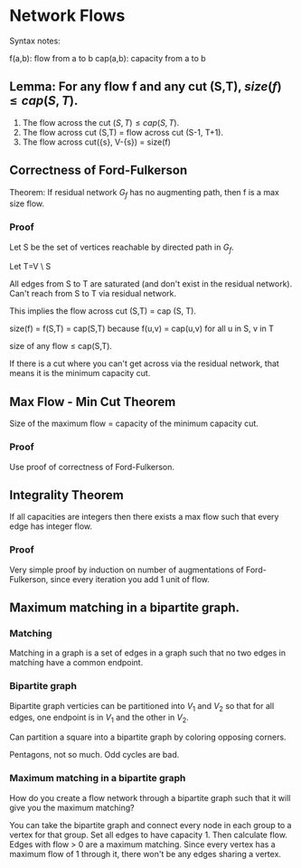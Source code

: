 # Network Flows

Syntax notes:

f(a,b): flow from a to b
cap(a,b): capacity from a to b

## Lemma: For any flow f and any cut (S,T), $size(f) \leq cap(S,T)$.

1. The flow across the cut $(S,T) \leq cap(S,T)$.
2. The flow across cut (S,T) = flow across cut (S-1, T+1).
3. The flow across cut({s}, V-{s}) = size(f)

## Correctness of Ford-Fulkerson

Theorem: If residual network $G_f$ has no augmenting path, then f is a max size
flow.

### Proof
Let S be the set of vertices reachable by directed path in $G_f$.

Let T=V \ S

All edges from S to T are saturated (and don't exist in the residual network).
Can't reach from S to T via residual network.

This implies the flow across cut (S,T) = cap (S, T).

size(f) = f(S,T) = cap(S,T) because f(u,v) = cap(u,v) for all u in S, v in T

size of any flow $\leq$ cap(S,T).

If there is a cut where you can't get across via the residual network, that
means it is the minimum capacity cut.

## Max Flow - Min Cut Theorem

Size of the maximum flow = capacity of the minimum capacity cut.

### Proof

Use proof of correctness of Ford-Fulkerson.

## Integrality Theorem

If all capacities are integers then there exists a max flow such that every edge
has integer flow.

### Proof

Very simple proof by induction on number of augmentations of Ford-Fulkerson,
since every iteration you add 1 unit of flow.


## Maximum matching in a bipartite graph.

### Matching
Matching in a graph is a set of edges in a graph such that no two edges in
matching have a common endpoint.

### Bipartite graph
Bipartite graph verticies can be partitioned into $V_1$ and $V_2$ so that for
all edges, one endpoint is in $V_1$ and the other in $V_2$.

Can partition a square into a bipartite graph by coloring opposing corners.

Pentagons, not so much. Odd cycles are bad.

### Maximum matching in a bipartite graph

How do you create a flow network through a bipartite graph such that it will
give you the maximum matching?

You can take the bipartite graph and connect every node in each group to a
vertex for that group. Set all edges to have capacity 1. Then calculate flow.
Edges with flow > 0 are a maximum matching. Since every vertex has a maximum
flow of 1 through it, there won't be any edges sharing a vertex.
